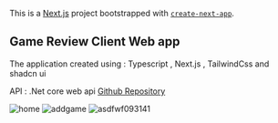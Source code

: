 This is a [Next.js](https://nextjs.org/) project bootstrapped with [`create-next-app`](https://github.com/vercel/next.js/tree/canary/packages/create-next-app).

## Game Review Client Web app

The application created using : Typescript , Next.js , TailwindCss and shadcn ui


API : .Net core web api [Github Repository](https://github.com/clarkjoseph74/GamesApi/)



![home](https://github.com/clarkjoseph74/GameReviewClient/assets/77942463/26a0603b-a828-4538-9d69-042e3cd4e6e0)
![addgame](https://github.com/clarkjoseph74/GameReviewClient/assets/77942463/2d78a788-b78d-42ee-93a5-a9612942dd37)
![asdfwf093141](https://github.com/clarkjoseph74/GameReviewClient/assets/77942463/132f95b4-eadc-4d7f-b4b7-b7f986042389)
